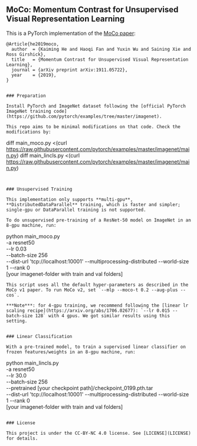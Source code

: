 ## MoCo: Momentum Contrast for Unsupervised Visual Representation Learning

This is a PyTorch implementation of the [MoCo paper](https://arxiv.org/abs/1911.05722):
```
@Article{he2019moco,
  author  = {Kaiming He and Haoqi Fan and Yuxin Wu and Saining Xie and Ross Girshick},
  title   = {Momentum Contrast for Unsupervised Visual Representation Learning},
  journal = {arXiv preprint arXiv:1911.05722},
  year    = {2019},
}


### Preparation

Install PyTorch and ImageNet dataset following the [official PyTorch ImageNet training code](https://github.com/pytorch/examples/tree/master/imagenet).

This repo aims to be minimal modifications on that code. Check the modifications by:
```
diff main_moco.py <(curl https://raw.githubusercontent.com/pytorch/examples/master/imagenet/main.py)
diff main_lincls.py <(curl https://raw.githubusercontent.com/pytorch/examples/master/imagenet/main.py)
```


### Unsupervised Training

This implementation only supports **multi-gpu**, **DistributedDataParallel** training, which is faster and simpler; single-gpu or DataParallel training is not supported.

To do unsupervised pre-training of a ResNet-50 model on ImageNet in an 8-gpu machine, run:
```
python main_moco.py \
  -a resnet50 \
  --lr 0.03 \
  --batch-size 256 \
  --dist-url 'tcp://localhost:10001' --multiprocessing-distributed --world-size 1 --rank 0 \
  [your imagenet-folder with train and val folders]
```
This script uses all the default hyper-parameters as described in the MoCo v1 paper. To run MoCo v2, set `--mlp --moco-t 0.2 --aug-plus --cos`.

***Note***: for 4-gpu training, we recommend following the [linear lr scaling recipe](https://arxiv.org/abs/1706.02677): `--lr 0.015 --batch-size 128` with 4 gpus. We got similar results using this setting.


### Linear Classification

With a pre-trained model, to train a supervised linear classifier on frozen features/weights in an 8-gpu machine, run:
```
python main_lincls.py \
  -a resnet50 \
  --lr 30.0 \
  --batch-size 256 \
  --pretrained [your checkpoint path]/checkpoint_0199.pth.tar \
  --dist-url 'tcp://localhost:10001' --multiprocessing-distributed --world-size 1 --rank 0 \
  [your imagenet-folder with train and val folders]
```

### License

This project is under the CC-BY-NC 4.0 license. See [LICENSE](LICENSE) for details.
